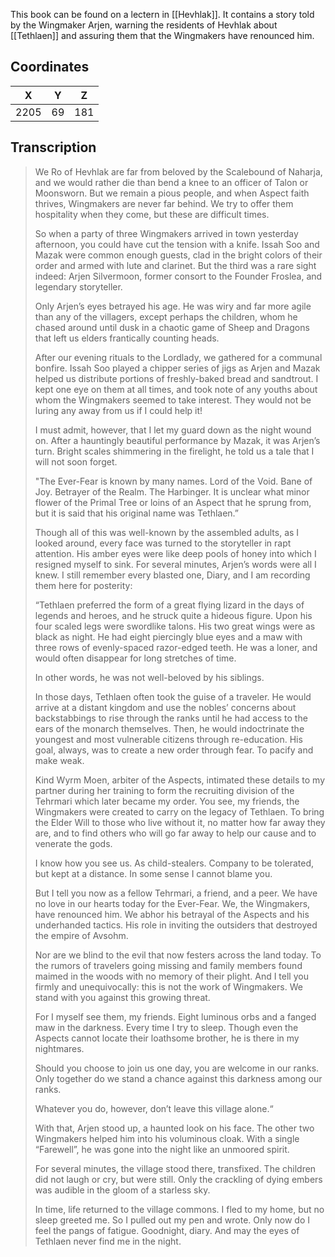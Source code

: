  

This book can be found on a lectern in [[Hevhlak]]. It contains a story told by the Wingmaker Arjen, warning the residents of Hevhlak about [[Tethlaen]] and assuring them that the Wingmakers have renounced him.

## Coordinates
| **X** | **Y** | **Z** |
| :---: | :---: | :---: |
| 2205  |  69   |  181  |

## Transcription
> We Ro of Hevhlak are far from beloved by the Scalebound of Naharja, and we would rather die than bend a knee to an officer of Talon or Moonsworn. But we remain a pious people, and when Aspect faith thrives, Wingmakers are never far behind. We try to offer them hospitality when they come, but these are difficult times.
>
> So when a party of three Wingmakers arrived in town yesterday afternoon, you could have cut the tension with a knife. Issah Soo and Mazak were common enough guests, clad in the bright colors of their order and armed with lute and clarinet. But the third was a rare sight indeed: Arjen Silvermoon, former consort to the Founder Froslea, and legendary storyteller.
>
> Only Arjen’s eyes betrayed his age. He was wiry and far more agile than any of the villagers, except perhaps the children, whom he chased around until dusk in a chaotic game of Sheep and Dragons that left us elders frantically counting heads.
>
> After our evening rituals to the Lordlady, we gathered for a communal bonfire. Issah Soo played a chipper series of jigs as Arjen and Mazak helped us distribute portions of freshly-baked bread and sandtrout. I kept one eye on them at all times, and took note of any youths about whom the Wingmakers seemed to take interest. They would not be luring any away from us if I could help it!
>
> I must admit, however, that I let my guard down as the night wound on. After a hauntingly beautiful performance by Mazak, it was Arjen’s turn. Bright scales shimmering in the firelight, he told us a tale that I will not soon forget.
>
> "The Ever-Fear is known by many names. Lord of the Void. Bane of Joy. Betrayer of the Realm. The Harbinger. It is unclear what minor flower of the Primal Tree or loins of an Aspect that he sprung from, but it is said that his original name was Tethlaen.”
>
> Though all of this was well-known by the assembled adults, as I looked around, every face was turned to the storyteller in rapt attention. His amber eyes were like deep pools of honey into which I resigned myself to sink. For several minutes, Arjen’s words were all I knew. I still remember every blasted one, Diary, and I am recording them here for posterity:
>
> “Tethlaen preferred the form of a great flying lizard in the days of legends and heroes, and he struck quite a hideous figure. Upon his four scaled legs were swordlike talons. His two great wings were as black as night. He had eight piercingly blue eyes and a maw with three rows of evenly-spaced razor-edged teeth. He was a loner, and would often disappear for long stretches of time.
>
> In other words, he was not well-beloved by his siblings.
>
> In those days, Tethlaen often took the guise of a traveler. He would arrive at a distant kingdom and use the nobles’ concerns about backstabbings to rise through the ranks until he had access to the ears of the monarch themselves. Then, he would indoctrinate the youngest and most vulnerable citizens through re-education. His goal, always, was to create a new order through fear. To pacify and make weak.
>
> Kind Wyrm Moen, arbiter of the Aspects, intimated these details to my partner during her training to form the recruiting division of the Tehrmari which later became my order. You see, my friends, the Wingmakers were created to carry on the legacy of Tethlaen. To bring the Elder Will to those who live without it, no matter how far away they are, and to find others who will go far away to help our cause and to venerate the gods.
>
> I know how you see us. As child-stealers. Company to be tolerated, but kept at a distance. In some sense I cannot blame you.
>
> But I tell you now as a fellow Tehrmari, a friend, and a peer. We have no love in our hearts today for the Ever-Fear. We, the Wingmakers, have renounced him. We abhor his betrayal of the Aspects and his underhanded tactics. His role in inviting the outsiders that destroyed the empire of Avsohm.
>
> Nor are we blind to the evil that now festers across the land today. To the rumors of travelers going missing and family members found maimed in the woods with no memory of their plight. And I tell you firmly and unequivocally: this is not the work of Wingmakers. We stand with you against this growing threat.
>
> For I myself see them, my friends. Eight luminous orbs and a fanged maw in the darkness. Every time I try to sleep. Though even the Aspects cannot locate their loathsome brother, he is there in my nightmares.
>
> Should you choose to join us one day, you are welcome in our ranks. Only together do we stand a chance against this darkness among our ranks.
>
> Whatever you do, however, don’t leave this village alone.“
>
> With that, Arjen stood up, a haunted look on his face. The other two Wingmakers helped him into his voluminous cloak. With a single “Farewell”, he was gone into the night like an unmoored spirit.
>
> For several minutes, the village stood there, transfixed. The children did not laugh or cry, but were still. Only the crackling of dying embers was audible in the gloom of a starless sky.
>
> In time, life returned to the village commons. I fled to my home, but no sleep greeted me. So I pulled out my pen and wrote. Only now do I feel the pangs of fatigue. Goodnight, diary. And may the eyes of Tethlaen never find me in the night.

